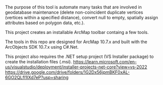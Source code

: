 The purpose of this tool is automate many tasks that are involved in geodatabase maintenance (delete non-coincident duplicate vertices (vertices within a specified distance), convert null to empty, spatially assign attributes based on polygon data, etc.). 

This project creates an installable ArcMap toolbar containg a few tools.

The tools in this repo are designed for ArcMap 10.7.x and built with the ArcObjects SDK 10.7.x using C#.Net.

This project also requires the .NET setup project (VS Installer package) to create the installation files (.msi). 
https://learn.microsoft.com/en-us/visualstudio/deployment/installer-projects-net-core?view=vs-2022
https://drive.google.com/drive/folders/1G2Dx56jpmBKF0xAL-6GO2QLfl1IXd7eP?usp=sharing
